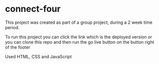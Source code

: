 # connect-four

This project was created as part of a group project, during a 2 week time period.

To run this project you can click the link which is the deployed version or you can clone this repo and then run the go live button on the button right of the footer

Used HTML, CSS and JavaScript
